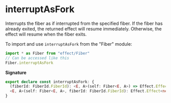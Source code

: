 # interruptAsFork

Interrupts the fiber as if interrupted from the specified fiber. If the
fiber has already exited, the returned effect will resume immediately.
Otherwise, the effect will resume when the fiber exits.

To import and use `interruptAsFork` from the "Fiber" module:

```ts
import * as Fiber from "effect/Fiber"
// Can be accessed like this
Fiber.interruptAsFork
```

**Signature**

```ts
export declare const interruptAsFork: {
  (fiberId: FiberId.FiberId): <E, A>(self: Fiber<E, A>) => Effect.Effect<never, never, void>
  <E, A>(self: Fiber<E, A>, fiberId: FiberId.FiberId): Effect.Effect<never, never, void>
}
```
